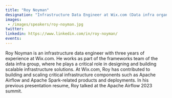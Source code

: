 ```yaml
---
title: "Roy Noyman"
designation: "Infrastructure Data Engineer at Wix.com (Data infra organziation)"
images:
 - /images/speakers/roy-noyman.jpg
twitter: 
linkedin: https://www.linkedin.com/in/roy-noyman/
events:
---
```


Roy Noyman is an infrastructure data engineer with three years of experience at Wix.com. He works as part of the frameworks team of the data infra group, where he plays a critical role in designing and building scalable infrastructure solutions. At Wix.com, Roy has contributed to building and scaling critical infrastructure components such as Apache Airflow and Apache Spark-related products and deployments. In his previous presentation resume, Roy talked at the Apache Airflow 2023 summit.